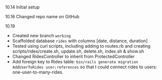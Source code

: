 10.14
Initial setup

10.16
Changed repo name on GitHub

10.19
- Created new branch `working`
- Scaffolded database `rides` with columns [date, distance, duration]
- Tested using curl scripts, including adding to routes.rb and creating scripts/rides/create.sh, update.sh, delete.sh, index.sh & show.sh
- Changed RidesController to inherit from ProtectedController
- Add foreign key to Rides table: `bin/rails generate migration AddUserToRides user:references` so that I could connect rides to users: one-user-to-many-rides.
